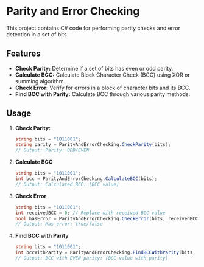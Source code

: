 # Parity and Error Checking

This project contains C# code for performing parity checks and error detection in a set of bits.

## Features

- **Check Parity:** Determine if a set of bits has even or odd parity.
- **Calculate BCC:** Calculate Block Character Check (BCC) using XOR or summing algorithm.
- **Check Error:** Verify for errors in a block of character bits and its BCC.
- **Find BCC with Parity:** Calculate BCC through various parity methods.

## Usage

1. **Check Parity:**

   ```csharp
   string bits = "1011001";
   string parity = ParityAndErrorChecking.CheckParity(bits);
   // Output: Parity: ODD/EVEN

2. **Calculate BCC**

   ```csharp
   string bits = "1011001";
   int bcc = ParityAndErrorChecking.CalculateBCC(bits);
   // Output: Calculated BCC: [BCC value]

3. **Check Error**

   ```csharp
   string bits = "1011001";
   int receivedBCC = 0; // Replace with received BCC value
   bool hasError = ParityAndErrorChecking.CheckError(bits, receivedBCC);
   // Output: Has error: true/false

4. **Find BCC with Parity**

   ```csharp
   string bits = "1011001";
   int bccWithParity = ParityAndErrorChecking.FindBCCWithParity(bits, "EVEN");
   // Output: BCC with EVEN parity: [BCC value with parity]

   
